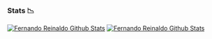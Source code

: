 <br/>

### Stats 📉

[![Fernando Reinaldo Github Stats](https://github-readme-stats.vercel.app/api?username=fernandoreinaldo&count_private=true&show_icons=true&theme=nightowl)](https://github.com/fernandoreinaldo) 
[![Fernando Reinaldo Github Stats](https://github-readme-stats.vercel.app/api/top-langs?username=fernandoreinaldo&show_icons=true&theme=nightowl)](https://github.com/fernandoreinaldo)


<br />
